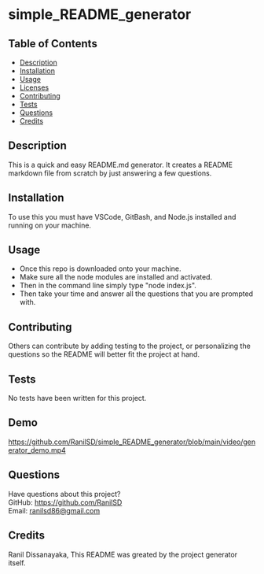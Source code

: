 # simple_README_generator

  

  ## Table of Contents
  * [Description](#description)
  * [Installation](#installation)
  * [Usage](#usage)
  * [Licenses](#licenses)
  * [Contributing](#contributing)
  * [Tests](#tests)
  * [Questions](#questions)
  * [Credits](#credits)

  ## Description
  This is a quick and easy README.md generator. It creates a README markdown file from scratch by just answering a few questions.

  ## Installation
  To use this you must have VSCode, GitBash, and Node.js installed and running on your machine.

  ## Usage
  - Once this repo is downloaded onto your machine. 
  - Make sure all the node modules are installed and activated. 
  - Then in the command line simply type "node index.js". 
  - Then take your time and answer all the questions that you are prompted with.

  

  ## Contributing
  Others can contribute by adding testing to the project, or personalizing the questions so the README will better fit the project at hand.

  ## Tests
  No tests have been written for this project.

  ## Demo
  https://github.com/RanilSD/simple_README_generator/blob/main/video/generator_demo.mp4


  ## Questions
  Have questions about this project?  
  GitHub: https://github.com/RanilSD  
  Email: ranilsd86@gmail.com

  ## Credits
  Ranil Dissanayaka, This README was greated by the project generator itself.

